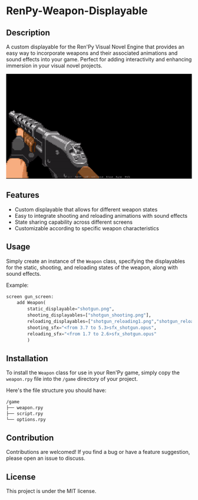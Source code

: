 # RenPy-Weapon-Displayable

## Description
A custom displayable for the Ren'Py Visual Novel Engine that provides an easy way to incorporate weapons and their associated animations and sound effects into your game. Perfect for adding interactivity and enhancing immersion in your visual novel projects.

<p align="center">
  <img src="example.gif" alt="animated" />
</p>

## Features
- Custom displayable that allows for different weapon states
- Easy to integrate shooting and reloading animations with sound effects
- State sharing capability across different screens
- Customizable according to specific weapon characteristics

## Usage
Simply create an instance of the `Weapon` class, specifying the displayables for the static, shooting, and reloading states of the weapon, along with sound effects.

Example:
```python
screen gun_screen:
    add Weapon(
        static_displayable="shotgun.png", 
        shooting_displayables=["shotgun_shooting.png"], 
        reloading_displayables=["shotgun_reloading1.png","shotgun_reloading2.png", "shotgun_reloading3.png", "shotgun_reloading4.png"], 
        shooting_sfx="<from 3.7 to 5.3>sfx_shotgun.opus", 
        reloading_sfx="<from 1.7 to 2.6>sfx_shotgun.opus"
        )
```

## Installation

To install the `Weapon` class for use in your Ren'Py game, simply copy the `weapon.rpy` file into the `/game` directory of your project.

Here's the file structure you should have:

```
/game
├── weapon.rpy
├── script.rpy
└── options.rpy
```

## Contribution

Contributions are welcomed! If you find a bug or have a feature suggestion, please open an issue to discuss.

## License

This project is under the MIT license.

